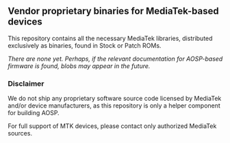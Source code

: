 ## Vendor proprietary binaries for MediaTek-based devices

This repository contains all the necessary MediaTek libraries, distributed exclusively as binaries, found in Stock or Patch ROMs.

_There are none yet. Perhaps, if the relevant documentation for AOSP-based firmware is found, blobs may appear in the future._

### Disclaimer
We do not ship any proprietary software source code licensed by MediaTek and/or device manufacturers, as this repository is only a helper component for building AOSP.

For full support of MTK devices, please contact only authorized MediaTek sources. 
